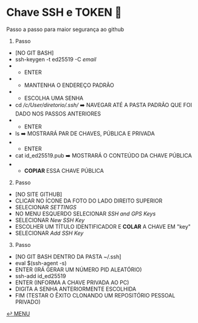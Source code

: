 # Chave SSH e TOKEN :key:
Passo a passo para maior segurança ao github

1. Passo
- [NO GIT BASH]
- ssh-keygen -t ed25519 -C *email*
- - ENTER
- - MANTENHA O ENDEREÇO PADRÃO
- - ESCOLHA UMA SENHA
- cd */c/User/diretorio/.ssh/* :arrow_right: NAVEGAR ATÉ A PASTA PADRÃO QUE FOI DADO NOS PASSOS ANTERIORES
- - ENTER
- ls :arrow_right: MOSTRARÁ PAR DE CHAVES, PÚBLICA E PRIVADA
- - ENTER
- cat id_ed25519.pub :arrow_right: MOSTRARÁ O CONTEÚDO DA CHAVE PÚBLICA
- - **COPIAR** ESSA CHAVE PÚBLICA
2. Passo
- [NO SITE GITHUB]
- CLICAR NO ÍCONE DA FOTO DO LADO DIREITO SUPERIOR
- SELECIONAR *SETTINGS*
- NO MENU ESQUERDO SELECIONAR *SSH and GPS Keys*
- SELECIONAR *New SSH Key*
- ESCOLHER UM TÍTULO IDENTIFICADOR E **COLAR** A CHAVE EM "key"
- SELECIONAR *Add SSH Key*
3. Passo
- [NO GIT BASH DENTRO DA PASTA ~/.ssh]
- eval $(ssh-agent -s)
- ENTER (IRÁ GERAR UM NÚMERO PID ALEATÓRIO)
- ssh-add id_ed25519
- ENTER (INFORMA A CHAVE PRIVADA AO PC)
- DIGITA A SENHA ANTERIORMENTE ESCOLHIDA
- FIM (TESTAR O ÊXITO CLONANDO UM REPOSITÓRIO PESSOAL PRIVADO)

[:leftwards_arrow_with_hook: MENU](README.md)